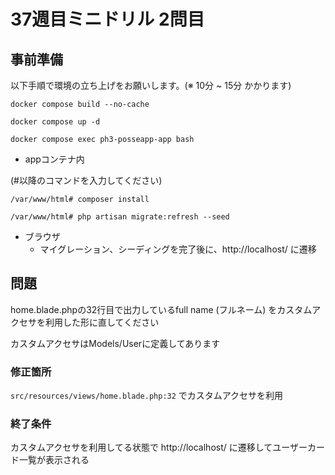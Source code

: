 # 37週目ミニドリル 2問目

## 事前準備

以下手順で環境の立ち上げをお願いします。(※ 10分 ~ 15分 かかります)

`docker compose build --no-cache`

`docker compose up -d`

`docker compose exec ph3-posseapp-app bash`

- appコンテナ内

(#以降のコマンドを入力してください)

`/var/www/html# composer install`

`/var/www/html# php artisan migrate:refresh --seed`

- ブラウザ
  - マイグレーション、シーディングを完了後に、http://localhost/ に遷移

## 問題

home.blade.phpの32行目で出力しているfull name (フルネーム) をカスタムアクセサを利用した形に直してください

カスタムアクセサはModels/Userに定義してあります

### 修正箇所

`src/resources/views/home.blade.php:32` でカスタムアクセサを利用


### 終了条件

カスタムアクセサを利用してる状態で http://localhost/ に遷移してユーザーカード一覧が表示される
